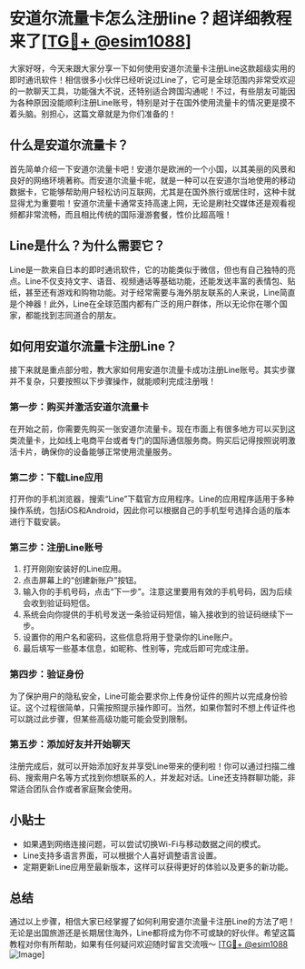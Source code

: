# 安道尔流量卡怎么注册line？超详细教程来了[[TG💪+ @esim1088](https://t.me/s/esim1088)]

大家好呀，今天来跟大家分享一下如何使用安道尔流量卡注册Line这款超级实用的即时通讯软件！相信很多小伙伴已经听说过Line了，它可是全球范围内非常受欢迎的一款聊天工具，功能强大不说，还特别适合跨国沟通呢！不过，有些朋友可能因为各种原因没能顺利注册Line账号，特别是对于在国外使用流量卡的情况更是摸不着头脑。别担心，这篇文章就是为你们准备的！

## 什么是安道尔流量卡？

首先简单介绍一下安道尔流量卡吧！安道尔是欧洲的一个小国，以其美丽的风景和良好的网络环境著称。而安道尔流量卡呢，就是一种可以在安道尔当地使用的移动数据卡，它能够帮助用户轻松访问互联网，尤其是在国外旅行或居住时，这种卡就显得尤为重要啦！安道尔流量卡通常支持高速上网，无论是刷社交媒体还是观看视频都非常流畅，而且相比传统的国际漫游套餐，性价比超高哦！

## Line是什么？为什么需要它？

Line是一款来自日本的即时通讯软件，它的功能类似于微信，但也有自己独特的亮点。Line不仅支持文字、语音、视频通话等基础功能，还能发送丰富的表情包、贴纸，甚至还有游戏和购物功能。对于经常需要与海外朋友联系的人来说，Line简直是个神器！此外，Line在全球范围内都有广泛的用户群体，所以无论你在哪个国家，都能找到志同道合的朋友。

## 如何用安道尔流量卡注册Line？

接下来就是重点部分啦，教大家如何用安道尔流量卡成功注册Line账号。其实步骤并不复杂，只要按照以下步骤操作，就能顺利完成注册哦！

### 第一步：购买并激活安道尔流量卡

在开始之前，你需要先购买一张安道尔流量卡。现在市面上有很多地方可以买到这类流量卡，比如线上电商平台或者专门的国际通信服务商。购买后记得按照说明激活卡片，确保你的设备能够正常使用流量服务。

### 第二步：下载Line应用

打开你的手机浏览器，搜索“Line”下载官方应用程序。Line的应用程序适用于多种操作系统，包括iOS和Android，因此你可以根据自己的手机型号选择合适的版本进行下载安装。

### 第三步：注册Line账号

1. 打开刚刚安装好的Line应用。
2. 点击屏幕上的“创建新账户”按钮。
3. 输入你的手机号码，点击“下一步”。注意这里要用有效的手机号码，因为后续会收到验证码短信。
4. 系统会向你提供的手机号发送一条验证码短信，输入接收到的验证码继续下一步。
5. 设置你的用户名和密码，这些信息将用于登录你的Line账户。
6. 最后填写一些基本信息，如昵称、性别等，完成后即可完成注册。

### 第四步：验证身份

为了保护用户的隐私安全，Line可能会要求你上传身份证件的照片以完成身份验证。这个过程很简单，只需按照提示操作即可。当然，如果你暂时不想上传证件也可以跳过此步骤，但某些高级功能可能会受到限制。

### 第五步：添加好友并开始聊天

注册完成后，就可以开始添加好友并享受Line带来的便利啦！你可以通过扫描二维码、搜索用户名等方式找到你想联系的人，并发起对话。Line还支持群聊功能，非常适合团队合作或者家庭聚会使用。

## 小贴士

- 如果遇到网络连接问题，可以尝试切换Wi-Fi与移动数据之间的模式。
- Line支持多语言界面，可以根据个人喜好调整语言设置。
- 定期更新Line应用至最新版本，这样可以获得更好的体验以及更多的新功能。

## 总结

通过以上步骤，相信大家已经掌握了如何利用安道尔流量卡注册Line的方法了吧！无论是出国旅游还是长期居住海外，Line都将成为你不可或缺的好伙伴。希望这篇教程对你有所帮助，如果有任何疑问欢迎随时留言交流哦～ [[TG💪+ @esim1088](https://t.me/s/esim1088) ![Image](https://i.postimg.cc/4NQfJmqS/Snipaste-2025-05-13-00-14-12.png)]